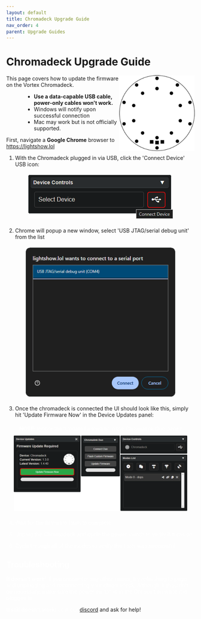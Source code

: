 ```yaml
---
layout: default
title: Chromadeck Upgrade Guide
nav_order: 4
parent: Upgrade Guides
---
```


# Chromadeck Upgrade Guide

<img src="assets/images/chromadeck-logo-square-512.png" style="max-width: 250px; width: 40%; float: right">

This page covers how to update the firmware on the Vortex Chromadeck.

<div style="margin-left: 50px; margin-right: 50px" markdown="1">

- **Use a data-capable USB cable, power-only cables won't work.**
- Windows will notify upon successful connection
- Mac may work but is not officially supported.

</div>

First, navigate a **Google Chrome** browser to https://lightshow.lol

 1. With the Chromadeck plugged in via USB, click the 'Connect Device' USB icon:

<div style="text-align: center; margin: 20px">
  <img style="max-width:400px;" src="assets/images/connect-device.png">
</div>

 2. Chrome will popup a new window, select 'USB JTAG/serial debug unit' from the list

<div style="text-align: center; margin: 20px">
  <img style="max-width:400px;" src="assets/images/connect-chromadeck-serialport.png">
</div>

 3. Once the chromadeck is connected the UI should look like this, simply hit 'Update Firmware Now' in the Device Updates panel:

<div style="text-align: center; margin: 20px">
  <a style="color: white;"><b>NOTE</b>: Ignore the 'Update Firmware' in the Chromalink Duo panel!
  <img style="margin-top:10px;" src="assets/images/chromadeck-firmware-update.png">
</div>

 4. Wait for the firmware flash to complete
 
 5. Unplug the Chromadeck and cycle the power switch to verify it turns on
 
 6. Cycle through all of the modes to verify the flash was successful

## Troubleshooting

**It doesn't work!**
If you encounter any other issues, try refreshing to page and unplugging and reconnecting your chromadeck. Although it shouldn't be necessary, make sure the power switch is in the ON position while it is plugged in.

**It still doesn't work!**
Join our [discord](https://discord.gg/4R9at8S8Sn) and ask for help!